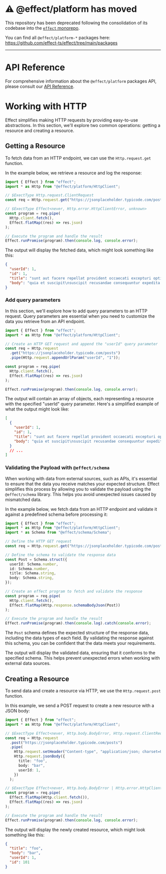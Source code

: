 # ⚠️ @effect/platform has moved

This repository has been deprecated following the consolidation of its codebase into the [`effect` monorepo](https://github.com/Effect-TS/effect).

You can find all `@effect/platform-*` packages here: https://github.com/effect-ts/effect/tree/main/packages

---

# API Reference

For comprehensive information about the `@effect/platform` packages API, please consult our [API Reference](https://effect-ts.github.io/platform).

# Working with HTTP

Effect simplifies making HTTP requests by providing easy-to-use abstractions. In this section, we'll explore two common operations: getting a resource and creating a resource.

## Getting a Resource

To fetch data from an HTTP endpoint, we can use the `Http.request.get` function.

In the example below, we retrieve a resource and log the response:

```ts
import { Effect } from "effect";
import * as Http from "@effect/platform/HttpClient";

// $ExectType Http.request.ClientRequest
const req = Http.request.get("https://jsonplaceholder.typicode.com/posts/1");

// $ExectType Effect<never, Http.error.HttpClientError, unknown>
const program = req.pipe(
  Http.client.fetch(),
  Effect.flatMap((res) => res.json)
);

// Execute the program and handle the result
Effect.runPromise(program).then(console.log, console.error);
```

The output will display the fetched data, which might look something like this:

```json
{
  "userId": 1,
  "id": 1,
  "title": "sunt aut facere repellat provident occaecati excepturi optio reprehenderit",
  "body": "quia et suscipit\nsuscipit recusandae consequuntur expedita et cum\nreprehenderit molestiae ut ut quas totam\nnostrum rerum est autem sunt rem eveniet architecto"
}
```

### Add query parameters

In this section, we'll explore how to add query parameters to an HTTP request. Query parameters are essential when you need to customize the data you retrieve from an API endpoint.

```ts
import { Effect } from "effect";
import * as Http from "@effect/platform/HttpClient";

// Create an HTTP GET request and append the "userId" query parameter
const req = Http.request
  .get("https://jsonplaceholder.typicode.com/posts")
  .pipe(Http.request.appendUrlParam("userId", "1"));

const program = req.pipe(
  Http.client.fetch(),
  Effect.flatMap((res) => res.json)
);

Effect.runPromise(program).then(console.log, console.error);
```

The output will contain an array of objects, each representing a resource with the specified "userId" query parameter. Here's a simplified example of what the output might look like:

```json
[
  {
    "userId": 1,
    "id": 1,
    "title": "sunt aut facere repellat provident occaecati excepturi optio reprehenderit",
    "body": "quia et suscipit\nsuscipit recusandae consequuntur expedita et cum\nreprehenderit molestiae ut ut quas totam\nnostrum rerum est autem sunt rem eveniet architecto"
  }
  // ...
]
```

### Validating the Payload with `@effect/schema`

When working with data from external sources, such as APIs, it's essential to ensure that the data you receive matches your expected structure. Effect simplifies this process by allowing you to validate the payload using the `@effect/schema` library. This helps you avoid unexpected issues caused by mismatched data.

In the example below, we fetch data from an HTTP endpoint and validate it against a predefined schema before processing it:

```ts
import { Effect } from "effect";
import * as Http from "@effect/platform/HttpClient";
import * as Schema from "@effect/schema/Schema";

// Define the HTTP GET request
const req = Http.request.get("https://jsonplaceholder.typicode.com/posts/1");

// Define the schema to validate the response data
const Post = Schema.struct({
  userId: Schema.number,
  id: Schema.number,
  title: Schema.string,
  body: Schema.string,
});

// Create an effect program to fetch and validate the response
const program = req.pipe(
  Http.client.fetch(),
  Effect.flatMap(Http.response.schemaBodyJson(Post))
);

// Execute the program and handle the result
Effect.runPromise(program).then(console.log).catch(console.error);
```

The `Post` schema defines the expected structure of the response data, including the data types of each field. By validating the response against this schema, you can be confident that the data meets your requirements.

The output will display the validated data, ensuring that it conforms to the specified schema. This helps prevent unexpected errors when working with external data sources.

## Creating a Resource

To send data and create a resource via HTTP, we use the `Http.request.post` function.

In this example, we send a POST request to create a new resource with a JSON body:

```ts
import { Effect } from "effect";
import * as Http from "@effect/platform/HttpClient";

// $ExectType Effect<never, Http.body.BodyError, Http.request.ClientRequest>
const req = Http.request
  .post("https://jsonplaceholder.typicode.com/posts")
  .pipe(
    Http.request.setHeader("Content-type", "application/json; charset=UTF-8"),
    Http.request.jsonBody({
      title: "foo",
      body: "bar",
      userId: 1,
    })
  );

// $ExectType Effect<never, Http.body.BodyError | Http.error.HttpClientError, unknown>
const program = req.pipe(
  Effect.flatMap(Http.client.fetch()),
  Effect.flatMap((res) => res.json)
);

// Execute the program and handle the result
Effect.runPromise(program).then(console.log, console.error);
```

The output will display the newly created resource, which might look something like this:

```json
{
  "title": "foo",
  "body": "bar",
  "userId": 1,
  "id": 101
}
```
